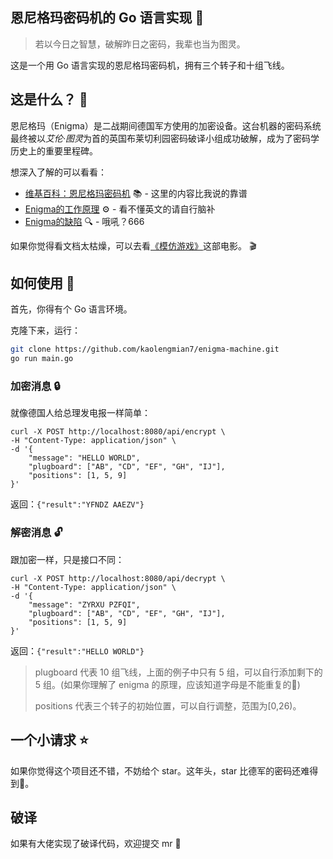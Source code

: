 ## 恩尼格玛密码机的 Go 语言实现 🔐
> 若以今日之智慧，破解昨日之密码，我辈也当为图灵。

这是一个用 Go 语言实现的恩尼格玛密码机，拥有三个转子和十组飞线。

## 这是什么？ 🤔
恩尼格玛（Enigma）是二战期间德国军方使用的加密设备。这台机器的密码系统最终被以*艾伦·图灵*为首的英国布莱切利园密码破译小组成功破解，成为了密码学历史上的重要里程碑。

想深入了解的可以看看：
- [维基百科：恩尼格玛密码机](https://zh.wikipedia.org/wiki/%E6%81%A9%E5%B0%BC%E6%A0%BC%E7%8E%9B%E5%AF%86%E7%A0%81%E6%9C%BA) 📚 - 这里的内容比我说的靠谱
- [Enigma的工作原理](https://www.youtube.com/watch?v=J46hu4RMB5I) ⚙️ - 看不懂英文的请自行脑补
- [Enigma的缺陷](https://www.youtube.com/watch?v=Sqpe5vZoKTo) 🔍 - 哦吼？666

如果你觉得看文档太枯燥，可以去看[《模仿游戏》](https://movie.douban.com/subject/10463953/)这部电影。 🎬

## 如何使用 🚀
首先，你得有个 Go 语言环境。

克隆下来，运行：
```bash
git clone https://github.com/kaolengmian7/enigma-machine.git
go run main.go
```

### 加密消息 🔒
就像德国人给总理发电报一样简单：
```curl
curl -X POST http://localhost:8080/api/encrypt \
-H "Content-Type: application/json" \
-d '{
    "message": "HELLO WORLD",
    "plugboard": ["AB", "CD", "EF", "GH", "IJ"],
    "positions": [1, 5, 9]
}'
```
返回：`{"result":"YFNDZ AAEZV"}`

### 解密消息 🔓
跟加密一样，只是接口不同：
```curl
curl -X POST http://localhost:8080/api/decrypt \
-H "Content-Type: application/json" \
-d '{
    "message": "ZYRXU PZFQI",
    "plugboard": ["AB", "CD", "EF", "GH", "IJ"],
    "positions": [1, 5, 9] 
}'
```
返回：`{"result":"HELLO WORLD"}`

> plugboard 代表 10 组飞线，上面的例子中只有 5 组，可以自行添加剩下的 5 组。(如果你理解了 enigma 的原理，应该知道字母是不能重复的🐶)
> 
> positions 代表三个转子的初始位置，可以自行调整，范围为[0,26)。

## 一个小请求 ⭐
如果你觉得这个项目还不错，不妨给个 star。这年头，star 比德军的密码还难得到🐶。

## 破译
如果有大佬实现了破译代码，欢迎提交 mr 🎉
